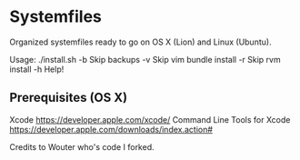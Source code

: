 # Systemfiles
Organized systemfiles ready to go on OS X (Lion) and Linux (Ubuntu).

Usage: ./install.sh <options>
  -b  Skip backups
  -v  Skip vim bundle install
  -r  Skip rvm install
  -h  Help!

## Prerequisites (OS X)
Xcode https://developer.apple.com/xcode/
Command Line Tools for Xcode https://developer.apple.com/downloads/index.action#



Credits to Wouter who's code I forked.
